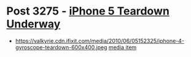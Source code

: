 # Post 3275 - [iPhone 5 Teardown Underway](https://www.ifixit.com/News/3275/iphone-5-teardown-underway)

- https://valkyrie.cdn.ifixit.com/media/2010/06/05152325/iphone-4-gyroscope-teardown-600x400.jpeg [media item](media-28538.md)
